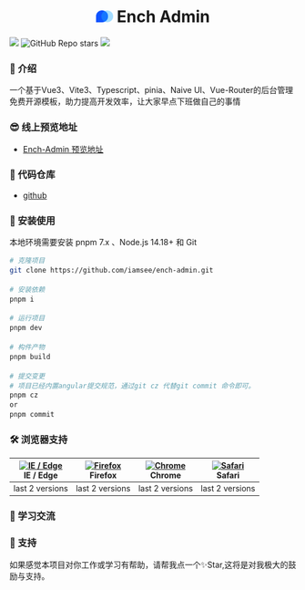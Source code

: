 <div align="center">
    <h1> <img src="./public/logo.svg" style="width:30px"/>  Ench Admin</h1>
</div>

 ![](https://img.shields.io/badge/License-MIT-green) ![GitHub Repo stars](https://img.shields.io/github/stars/iam-see/Ench-admin) ![](https://img.shields.io/github/forks/iam-see/Ench-admin)
### 🌈 介绍
一个基于Vue3、Vite3、Typescript、pinia、Naive UI、Vue-Router的后台管理免费开源模板，助力提高开发效率，让大家早点下班做自己的事情

### 😎 线上预览地址

- [Ench-Admin 预览地址](https://ench-admin.vercel.app/)

### 💾 代码仓库

- [github](https://github.com/chen-see/ench-admin)

### 🚧 安装使用

本地环境需要安装 pnpm 7.x 、Node.js 14.18+ 和 Git

```bash
# 克隆项目
git clone https://github.com/iamsee/ench-admin.git

# 安装依赖
pnpm i

# 运行项目
pnpm dev

# 构件产物
pnpm build

# 提交变更
# 项目已经内置angular提交规范，通过git cz 代替git commit 命令即可。
pnpm cz
or
pnpm commit
```
### 🛠️ 浏览器支持

| [<img src="https://raw.githubusercontent.com/alrra/browser-logos/master/src/edge/edge_48x48.png" alt="IE / Edge" width="24px" height="24px" />](http://godban.github.io/browsers-support-badges/)<br/>IE / Edge | [<img src="https://raw.githubusercontent.com/alrra/browser-logos/master/src/firefox/firefox_48x48.png" alt="Firefox" width="24px" height="24px" />](http://godban.github.io/browsers-support-badges/)<br/>Firefox | [<img src="https://raw.githubusercontent.com/alrra/browser-logos/master/src/chrome/chrome_48x48.png" alt="Chrome" width="24px" height="24px" />](http://godban.github.io/browsers-support-badges/)<br/>Chrome | [<img src="https://raw.githubusercontent.com/alrra/browser-logos/master/src/safari/safari_48x48.png" alt="Safari" width="24px" height="24px" />](http://godban.github.io/browsers-support-badges/)<br/>Safari |
| :----------------------------------------------------------: | :----------------------------------------------------------: | :----------------------------------------------------------: | :----------------------------------------------------------: |
|                       last 2 versions                        |                       last 2 versions                        |                       last 2 versions                        |                       last 2 versions                        |

### 🙌 学习交流

### 🤗 支持

如果感觉本项目对你工作或学习有帮助，请帮我点一个✨Star,这将是对我极大的鼓励与支持。